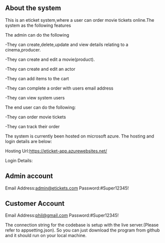 About the system
----------------
This is an eticket system,where a user can order movie tickets online.The system as the following features

The admin can do the following

-They can create,delete,update and view details relating to a cinema,producer.

-They can create and edit a movie(product). 

-They can create and edit an actor

-They can add items to the cart

-They can complete a order with users email address

-They can view system users

The end user can do the following:

-They can order movie tickets

-They can track their order

The system is currently been hosted on microsoft azure. The hosting and login details are below:

Hosting Url:https://eticket-app.azurewebsites.net/

Login Details:

Admin account
-------------
Email Address:admin@etickets.com
Password:#Super12345!

Customer Account
----------------
Email Address:phil@gmail.com
Password:#Super12345!


The connection string for the codebase is setup with the live server.(Please refer to appsetting.json). So you can just download the program from github and it should run on your local machine.

